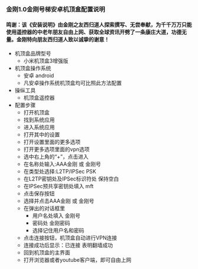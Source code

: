 ### 金刚1.0金刚号梯安卓机顶盒配置说明
#### 鸣谢：该《安装说明》由金刚之友西归道人探索撰写、无尝奉献，为千千万万只能使用遥控器的中老年朋友自由上网、获取全球资讯开劈了一条康庄大道，功德无量。金刚特向朋友西归道人致以诚挚的谢意！
- 机顶盒品牌型号
  - 小米机顶盒3增强版
- 机顶盒操作系统
  - 安卓 android
  - 凡安卓操作系统机顶盒均可比照此方法配置
- 操纵工具
  - 机顶盒遥控器
- 配置步骤
  - 打开机顶盒
  - 找到系统应用
  - 进入系统应用
  - 打开其中的设置
  - 打开设置里面的更多选项
  - 打开更多选项里面的vpn选项
  - 选中右上角的“+”，点击进入
  - 在名称处输入:AAA金刚 或 金刚号
  - 在类型处选择:L2TP/IPSec PSK
  - 在L2TP密钥处及IPSec标识符处 保持空白
  - 在IPSec预共享密钥处填入 mft
  - 点击保存按钮
  - 选择并点击AAA金刚 或 金刚号
  - 在弹出的对话框里
    - 用户名处填入 金刚号
    - 密码处 金刚密码
    - 选择记住用户名和密码
  - 点击连接按钮，机顶盒自动进行VPN连接
  - 连接成功后显示：已连接 表明翻墙成功
  - 回到机顶盒的主界面
  - 打开浏览器或者youtube客户端，即可自由上网
